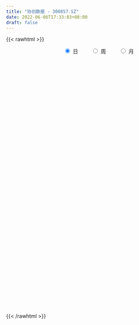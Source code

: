 ```yaml
---
title: "协创数据 - 300857.SZ"
date: 2022-06-06T17:33:03+08:00
draft: false
---
```

{{< rawhtml >}}
    <div style="text-align: center">
        <label style="padding: 1rem;"><input style="margin-right: .5rem" type="radio" name="period" value="D" checked onclick="period_change(this)">日</label>
        <label style="padding: 1rem;"><input style="margin-right: .5rem" type="radio" name="period" value="W" onclick="period_change(this)">周</label>
        <label style="padding: 1rem;"><input style="margin-right: .5rem" type="radio" name="period" value="M" onclick="period_change(this)">月</label>
    </div>
    <div id="chart" style="height: 700px;"></div> 
    <script type="text/javascript">
        const D_v = [1098.0,158.78,210.65,322.0,750.29,364.0,1492.15,2984.62,482.0,2978.12,5659.34,3125.46,13720.59,9894.55,246160.11,205649.72,147059.84,105378.59,118980.71,183495.87,147272.24,285683.02,308411.8,264485.99,205867.79,173919.44,125981.19,134144.17,138087.03,67347.54,63076.64,61938.28,96354.69,107424.4,78111.89,69323.84,68627.77,95198.97,139436.76,95307.59,67204.98,55807.16,56744.28,61031.21,41041.4,27181.79,39807.22,28942.79,34714.25,76872.78,52671.2,123091.41,78025.35,51698.16,46690.63,193267.81,137542.42,91224.93,107062.44,83870.12,52759.41,57963.72,57022.46,49033.3,34475.87,72707.7,127136.52,140222.42,95939.68,112256.6,150621.5,105203.25,79135.13,47358.22,43201.99,58555.34,33333.1,31636.0,35468.98,33891.32,32374.78,39535.98,22760.03,25056.19,24045.16,32974.62,27555.89,24566.27,22500.16,20541.68,19105.92,42226.07,16022.04,28608.09,13802.27,12354.5,25775.93,31639.02,16994.2,17770.44,26672.06,20166.89,28566.49,18231.99,17623.81,20202.02,14773.33,22279.96,23638.18,20111.47,24531.63,33872.84,21515.59,24982.21,16876.54,27733.2,30090.09,36733.7,22918.39,24442.52,15019.45,16713.54,17923.96,21242.95,32361.77,49335.7,29039.25,25622.75,29319.75,28279.75,25004.5,20933.62,15477.49,13522.43,11050.21,10250.97,22821.59,20814.0,19637.5,10641.87,15083.0,22554.96,14030.0,13331.46,15702.68,14592.77,15918.21,23523.34,26425.75,15333.04,11534.84,19792.14,13186.11,10010.21,14105.77,43886.15,30139.22,18310.69,13958.68,15298.46,20861.86,13016.31,10281.49,8432.06,16622.7,13835.09,11854.34,11961.0,22860.09,19573.0,16173.0,10032.0,10112.0,12447.1,7151.1,6331.0,7940.1,31342.58,62527.34,45847.34,31698.58,28697.21,17487.93,22373.9,10274.59,8894.47,15607.51,5822.38,17993.21,8635.0,11573.24,11650.85,9323.1,8320.75,10049.0,13121.03,18279.12,11953.29,6411.66,6593.16,10276.22,10792.64,17459.3,17136.0,8530.32,17546.35,17464.06,18980.89,13669.0,37925.97,49923.34,54386.85,47705.39,38427.4,44839.72,75910.41,43600.44,31210.56,23078.31,28394.19,18293.62,23816.75,12401.0,14354.0,64669.05,32613.1,23862.32,15470.93,14697.24,14785.75,41477.33,26299.51,34552.09,38789.72,29239.95,55753.08,86839.37,59198.62,63303.41,37065.08,23880.84,30628.82,30087.96,52645.34,44476.0,32347.13,23319.19,31723.44,43471.58,28328.5,32811.66,45925.15,26817.26,19814.56,22436.8,22379.47,31695.24,30958.02,17243.81,17542.93,11113.0,13209.7,17648.36,16708.0,13649.0,11164.35,13876.04,12532.0,14907.7,24447.76,14190.0,9320.65,7865.0,8561.75,8324.0,27286.89,25600.14,12921.0,14840.0,8567.0,13839.56,8975.0,6131.34,4974.14,8095.75,5679.0,7332.85,3505.14,5117.89,4747.05,10906.0,7713.75,5876.0,6018.0,6200.0,13549.0,6021.89,7828.0,9848.0,11166.75,5871.0,4183.0,4573.0,4677.75,4099.09,7449.7,7465.66,9272.0,8853.89,8749.0,18988.91,12487.25,13418.0,17553.0,32458.75,28691.61,20912.77,19685.0,15595.06,18792.0,16207.0,13549.0,16675.75,35468.0,23945.33,18193.43,20085.23,14020.99,14333.83,74193.67,270554.28,322315.77,292102.85,233911.91,213249.97,206260.75,171945.34,174448.49,133951.44,116448.28,119147.55,68718.26,49283.42,80206.26,72451.29,75235.0,58794.4,37373.0,49040.38,39795.33,35866.0,49576.8,47315.34,28058.51,44362.6,29038.51,40762.0,46818.08,28392.0,51736.0,81861.06,45357.91,117501.63,72653.47,65905.1,53377.16,81976.49,91954.13,78075.39,94405.78,96541.62,55968.48,85627.34,66288.44,54827.3,33835.75,61920.05,34097.0,31564.0,41398.0,53480.39,52260.67,27658.0,42758.66,20069.98,16986.66,22635.0,20390.73,40857.0,21474.0,20894.17,32676.25,24832.0,20153.0,17552.14,17740.0,20111.0,20969.02,21896.0,12502.0,14510.0,13591.0,10798.86,11203.74,9898.0,10748.94,11540.94,10836.0,7690.0,12550.0,13116.0,16200.5,13842.82,13022.0,9234.74,12425.0,16081.0,11932.0,10745.59,10285.5,10754.75,11615.07,10004.0,18005.88,11935.34,16560.0,15005.0,13764.09,13076.0,17664.1,13414.0,10209.75,15606.0,10035.43,8664.0,9021.0,9997.0,21836.44,13094.93,13606.5,14169.0,15943.0,7996.0,9239.56,7585.0,7161.0,14003.0,19561.0,19634.0,22965.0]
const D_histogram = [0.0,0.0855156695,0.2282494201,0.4084164392,0.6118812156,0.8293751935,1.0551342283,1.2852358241,1.518383874,1.7543512649,1.9942245647,2.2392096924,2.49178886,2.7544586288,2.4405336444,1.8999105035,1.3643755193,0.8557172807,0.3324596742,0.1604901339,-0.0972707967,0.1760979363,0.2073175608,0.0272178149,-0.215965123,-0.3348374172,-0.5679106752,-0.691848137,-1.0405269008,-1.2611685583,-1.3800982365,-1.401646091,-1.3865506446,-1.5343810942,-1.5873742561,-1.5279424125,-1.3932105427,-1.1647535795,-0.951966943,-0.7624543022,-0.6997489211,-0.6512075771,-0.5641029363,-0.5882105969,-0.6162400718,-0.6221557711,-0.5684486667,-0.5605775593,-0.4522970094,-0.2480747136,-0.1361716381,0.0386707315,0.0114122707,0.0324678929,0.0060468785,0.2792624712,0.3028526413,0.3059016883,0.1171676273,0.0648286913,0.0227179632,-0.0433731958,-0.2019797933,-0.3581061949,-0.3785948363,-0.2323593349,-0.0972507119,0.1235783915,0.1584484849,0.2456053284,0.383380163,0.3941755016,0.2205336216,0.0566763445,-0.0434480397,-0.2188935532,-0.3131519904,-0.3374673118,-0.3535522593,-0.3749549073,-0.3358108929,-0.3933829338,-0.4081045481,-0.4300043528,-0.3968393198,-0.2814933776,-0.1883279784,-0.1632973383,-0.1717013788,-0.139602953,-0.1587876783,-0.2802238684,-0.3387675153,-0.42807875,-0.4384813796,-0.430427922,-0.4925724761,-0.4801017731,-0.4784972325,-0.4616370836,-0.446533867,-0.4214568532,-0.4594055266,-0.3959749155,-0.3537491499,-0.2777200246,-0.1864089071,-0.0471233144,0.086319624,0.1508343865,0.1186427735,-0.009121464,-0.0905148132,-0.1811285474,-0.189395527,-0.2389960825,-0.1754272351,-0.0253514259,0.0760475111,0.1759094386,0.2493886621,0.279575226,0.2721108552,0.3033600176,0.3871769995,0.5369567912,0.5224468523,0.5379120833,0.5465159112,0.4393561155,0.2719121551,0.1080263795,-0.0433697155,-0.1355062276,-0.151537825,-0.1486768501,-0.0227427542,0.1367671064,0.2033489704,0.2338968036,0.2607845676,0.3146450445,0.3193295899,0.341357827,0.3199934895,0.3005400996,0.204761692,0.2220516873,0.2322170997,0.1621881375,0.0790196309,0.0766727343,0.0942990539,0.0658693736,0.099895792,0.2304075067,0.267246924,0.2453867737,0.2256121289,0.1553365582,0.0146182455,-0.0748404686,-0.1349686289,-0.1579370886,-0.2058283304,-0.1706345311,-0.1767180801,-0.1332851187,-0.0327094396,0.0416866752,0.1058897929,0.1218065613,0.0782666044,0.0167951442,-0.0157170339,-0.0621612925,-0.0369039963,0.0767268924,0.1547395488,0.2123669187,0.2205270515,0.1897317421,0.109536578,-0.02064151,-0.0942282967,-0.1710302804,-0.2684059469,-0.32062997,-0.2606751112,-0.2357039428,-0.1351524844,-0.0917473537,-0.1002665781,-0.097898028,-0.1192387442,-0.0857645841,-0.022045524,-0.0217934619,-0.0191651683,-0.0068453006,0.000069829,0.0249327176,0.0686192063,0.045714428,0.0396039449,0.0646715093,0.0886740882,0.0920416712,0.0661349068,0.1602948663,0.2574004102,0.2881337781,0.3394543833,0.3166135342,0.3173267048,0.3422532673,0.3068792454,0.2259304374,0.1692843665,0.1004601258,0.0446125249,-0.0500534048,-0.0995174442,-0.1420807197,-0.0456610979,-0.0062026009,-0.0651273566,-0.093772905,-0.0889611256,-0.1015190206,-0.0302622373,0.0049840452,0.0553675669,0.1175768488,0.1032589368,0.1384933318,0.3302587811,0.3936257706,0.2255155111,0.0444246865,-0.0664872006,-0.1146830343,-0.2196991486,-0.1826537413,-0.1933860483,-0.2190212439,-0.2266271827,-0.1964904221,-0.0793734055,-0.0132529648,0.0691601814,0.1515638267,0.1303789581,0.0929434495,0.0802581342,-0.0019478485,-0.0142860203,-0.1136174414,-0.1337349671,-0.2177151496,-0.2423744691,-0.2426855807,-0.2877930494,-0.2469147254,-0.1843547915,-0.1531842159,-0.1755197659,-0.1928067623,-0.15899687,-0.2502855219,-0.2691232909,-0.2511601829,-0.2207110353,-0.166936437,-0.1284219648,-0.0080247476,-0.0123531289,-0.044824265,-0.0912158506,-0.0939149035,-0.14545398,-0.155010501,-0.1329316642,-0.1282548974,-0.1108257202,-0.0924464176,-0.1067713728,-0.0984807737,-0.117706814,-0.1037640113,-0.0203864247,0.0249678398,0.0389499574,0.0764810686,0.1247159441,0.1889722831,0.2154372475,0.2329295408,0.2280338299,0.1539594668,0.1357839562,0.1047866502,0.0952187632,0.0578854812,0.0107181167,0.0249291194,0.0614928715,0.0908647078,0.1280218573,0.1659045335,0.2210232525,0.2197343543,0.2483891954,0.2816185727,0.3440493247,0.374139157,0.3732319335,0.320184411,0.2786270913,0.189017343,0.1699206181,0.1452179342,0.1517888802,0.1823765271,0.1723914113,0.1441265383,0.1061956421,0.0620380987,0.0327438201,0.0857023562,0.3544461351,0.6312249882,0.893263116,0.8839534613,0.8236569769,0.6612107124,0.5891664168,0.3515799988,0.073580644,-0.0832407122,-0.3037564694,-0.4849339735,-0.5580999991,-0.5533536026,-0.5951254909,-0.6810150986,-0.7393625907,-0.7233729051,-0.6695522588,-0.6079932842,-0.5319381792,-0.4151101817,-0.3959673997,-0.3590189216,-0.3879718217,-0.3626546146,-0.3382841008,-0.2422613439,-0.2104708268,-0.1052548443,0.0521942784,0.1063740894,0.2663280986,0.3151086246,0.3266703048,0.3378040156,0.3881592171,0.4972257146,0.3369357477,0.4334587853,0.5604549572,0.5454539666,0.411638957,0.3262165424,0.1363758088,-0.0569408828,-0.3053519646,-0.4367309107,-0.5379280129,-0.5153975518,-0.4140470864,-0.4501815496,-0.4368278788,-0.4776760762,-0.4726857075,-0.4375106941,-0.4085139993,-0.358451658,-0.3869760505,-0.3749495932,-0.3940802305,-0.4314766595,-0.441640036,-0.4255367752,-0.3781663074,-0.3594063753,-0.3855466583,-0.3227086758,-0.2143175124,-0.1176677837,-0.0172212928,0.0695296121,0.1238449921,0.1349173678,0.1671375312,0.158850436,0.1118448375,0.0900054966,0.061905233,0.0235545924,0.0445535961,-0.0037496873,-0.042533663,-0.114064363,-0.1255291455,-0.1763162154,-0.2046513426,-0.215685858,-0.1739633408,-0.1188333494,-0.0942950411,-0.1129767874,-0.1141151902,-0.2092371419,-0.2716489715,-0.2407447791,-0.1951810896,-0.0836605272,0.034188987,0.1465586926,0.2237420522,0.2800588488,0.308857355,0.3418068517,0.3557064957,0.3535739851,0.3572913464,0.4006803296,0.4038438292,0.4107027992,0.412200619,0.3314626169,0.2817916471,0.2503635823,0.2205976959,0.191016691,0.1888321278,0.2264776144,0.2878745308,0.3462438453]
const D_fast = [0.0,0.1068945869,0.3066906924,0.5889618214,0.9453969016,1.3702346779,1.8597772698,2.4111878216,3.0239318401,3.6984870472,4.4369164882,5.2417040389,6.1172304215,7.0685148475,7.3647232742,7.2990777592,7.1046366548,6.8099077365,6.3697650485,6.2379180416,5.9558394119,6.2732326289,6.3562816436,6.1829863515,5.8858121329,5.6832304843,5.3081795575,5.0112800615,4.4024695725,3.8665357754,3.4025815381,3.0306221609,2.6990799461,2.1676542229,1.7178174971,1.3952637375,1.1816929717,1.11896154,1.0937564407,1.092655506,0.9804236568,0.8661631066,0.8122420132,0.6410817035,0.4589922106,0.2975375686,0.2091325063,0.0768592238,0.0720655213,0.2142691388,0.2921293048,0.4766393572,0.4522339641,0.4814065596,0.4564972648,0.7995284752,0.8988318057,0.9783562747,0.8189141206,0.7827823574,0.7463511201,0.6694166621,0.4603151163,0.2146621659,0.0995248155,0.1876704832,0.2984664282,0.5501901295,0.6246723441,0.7732305197,1.006850395,1.116189609,0.9976811345,0.8479929434,0.7370065494,0.5068376475,0.3342912128,0.2256090634,0.1211360511,0.0059946762,-0.0388140326,-0.194731807,-0.3114795583,-0.4408804511,-0.5069252481,-0.4619526502,-0.4158692457,-0.4316629402,-0.4829923254,-0.4857946378,-0.5446762827,-0.7361684399,-0.8794039656,-1.0757348878,-1.1957578622,-1.2953113851,-1.4805990582,-1.5881537986,-1.7061735662,-1.8047226881,-1.9012529382,-1.9815401377,-2.1343401927,-2.1699033106,-2.2161148324,-2.2095157132,-2.1648068226,-2.0373020584,-1.882279214,-1.7800558549,-1.7825867746,-1.912631378,-2.0166534306,-2.1525493016,-2.2081651629,-2.317514739,-2.2978027005,-2.1540647478,-2.033653933,-1.8898146458,-1.7539882568,-1.6539078864,-1.5933445433,-1.4862553766,-1.3056441449,-1.0216251554,-0.9055233812,-0.7555801293,-0.6103473236,-0.6076680904,-0.7071340121,-0.8440131927,-1.0062517167,-1.1322647857,-1.1861808394,-1.220489077,-1.1002406697,-0.9065390324,-0.7891199259,-0.7000978917,-0.6080139858,-0.4754922477,-0.3909753048,-0.2836076111,-0.2249735762,-0.1692919412,-0.2138799258,-0.1410770087,-0.0728573213,-0.1023392492,-0.165752848,-0.148931561,-0.107730478,-0.1196928148,-0.0606924484,0.1274211429,0.2310722912,0.2705588343,0.3071872218,0.2757457906,0.1386820393,0.030513208,-0.0633571095,-0.1258098413,-0.2251581658,-0.2326229993,-0.2828860683,-0.2727743865,-0.1803760674,-0.0955582838,-0.0048827179,0.0414856909,0.0175123851,-0.0397602891,-0.0762017257,-0.1381863073,-0.1221550103,0.0106576015,0.1273551452,0.2380742447,0.3013661404,0.3180037665,0.2651927469,0.1298542814,0.0327104206,-0.0868491332,-0.2513262864,-0.3837078021,-0.3889217211,-0.4228765384,-0.356113201,-0.3356449088,-0.3692307777,-0.3913367346,-0.4424871368,-0.4304541228,-0.3722464437,-0.3774427471,-0.3796057455,-0.368997203,-0.3620646161,-0.3309685481,-0.2701272578,-0.2816034292,-0.277812926,-0.2365774843,-0.1904063833,-0.1640283825,-0.1734014202,-0.0391677442,0.1222879023,0.2250547147,0.3612389157,0.4175514502,0.4975962969,0.6080861763,0.6494319658,0.6249657671,0.6106407879,0.5669315786,0.522237109,0.4150578281,0.3407144276,0.2626309722,0.3476353195,0.3855431662,0.3103365714,0.2582477968,0.2408192948,0.2028816446,0.2665728685,0.3030651623,0.3672905758,0.4588940699,0.4703908921,0.5402486201,0.8145787646,0.9763521967,0.8646208151,0.6946361621,0.5671024748,0.4902358825,0.3302949811,0.3216769531,0.262598134,0.1822076274,0.117944893,0.0989590481,0.1962327132,0.2590399128,0.3587431044,0.4790377063,0.4904475772,0.476247931,0.4836271492,0.4009342045,0.3850245275,0.2572887461,0.2037374786,0.0653285087,-0.019924428,-0.0809069348,-0.1979626659,-0.2188130232,-0.2023417872,-0.2094672656,-0.2756827571,-0.3411714441,-0.3471107693,-0.5009708016,-0.5870893934,-0.6319163311,-0.6566449424,-0.6446044533,-0.6381954723,-0.519804442,-0.5272211055,-0.5708983078,-0.6400938561,-0.6662716348,-0.7541742064,-0.8024833527,-0.8136374319,-0.8410243894,-0.8513016422,-0.8560339441,-0.8970517425,-0.9133813368,-0.9620340806,-0.9740322807,-0.8957513003,-0.8441550758,-0.8204354689,-0.7637840906,-0.6843702291,-0.5728708193,-0.492546543,-0.4168218645,-0.364709118,-0.4002936143,-0.3845231358,-0.3893237793,-0.3750869755,-0.3979488873,-0.4424367226,-0.42199344,-0.37005647,-0.3179684568,-0.248805843,-0.1694470334,-0.0590725013,-0.0054278108,0.0853243291,0.1889583495,0.3374014327,0.4610260542,0.5534268141,0.5804253944,0.6085248475,0.5661694349,0.5895528646,0.6011546643,0.6456728303,0.721854609,0.754967346,0.7627341076,0.7513521218,0.7227041031,0.7015957796,0.7759799047,1.1333352174,1.5679203176,2.0532742243,2.264952935,2.4105706948,2.4134271084,2.488674417,2.3389829987,2.079378805,1.9017472707,1.6052923961,1.3028813987,1.0901903733,0.9565983692,0.7660451081,0.5099017257,0.266713586,0.1018600453,-0.0117073731,-0.1021467195,-0.1590761593,-0.1460257072,-0.2258747751,-0.2786810275,-0.404626883,-0.4699733296,-0.5301738409,-0.49471642,-0.5155436096,-0.4366413382,-0.2661436458,-0.1853703126,0.0411657213,0.1687234035,0.2619526598,0.3575373745,0.5049323803,0.7383053065,0.6622492764,0.8671370105,1.1342469216,1.2556094227,1.2247041523,1.2208358733,1.065089092,0.8575371796,0.5327881067,0.2922264329,0.0565473274,-0.0497715994,-0.0519329056,-0.2006127562,-0.2964660551,-0.4567332716,-0.5699143298,-0.6441169899,-0.7172487949,-0.7567993681,-0.8820677732,-0.9637787142,-1.0814294091,-1.226695003,-1.3472683885,-1.4375493215,-1.4847204305,-1.5558120922,-1.6783390398,-1.6961782262,-1.6413664409,-1.5741336582,-1.4779924905,-1.3738591826,-1.2885825546,-1.2437808369,-1.1697762907,-1.1383507769,-1.157395166,-1.1567331328,-1.1693570882,-1.2018190807,-1.1696816779,-1.2189223831,-1.2683397745,-1.3683865653,-1.4112336342,-1.5060997579,-1.5855977208,-1.6505537006,-1.6523220187,-1.6269003646,-1.6259358166,-1.6728617597,-1.7025289601,-1.8499601972,-1.9802842697,-2.0095662721,-2.012797855,-1.9221924244,-1.7957956634,-1.6467862847,-1.5136674121,-1.3873359032,-1.2813230583,-1.1629218487,-1.0600955808,-0.973834595,-0.8807943971,-0.7372353316,-0.6331108747,-0.5235762048,-0.4190282304,-0.4169005782,-0.3961236362,-0.3649608054,-0.3395772678,-0.3214041,-0.2763806312,-0.1821157411,-0.0487501919,0.0961800838]
const D_slow = [0.0,0.0213789174,0.0784412724,0.1805453822,0.3335156861,0.5408594844,0.8046430415,1.1259519975,1.505547966,1.9441357823,2.4426919235,3.0024943465,3.6254415615,4.3140562187,4.9241896298,5.3991672557,5.7402611355,5.9541904557,6.0373053743,6.0774279077,6.0531102086,6.0971346926,6.1489640828,6.1557685366,6.1017772558,6.0180679015,5.8760902327,5.7031281985,5.4429964733,5.1277043337,4.7826797746,4.4322682519,4.0856305907,3.7020353172,3.3051917531,2.92320615,2.5749035143,2.2837151195,2.0457233837,1.8551098082,1.6801725779,1.5173706836,1.3763449496,1.2292923004,1.0752322824,0.9196933396,0.777581173,0.6374367831,0.5243625308,0.4623438524,0.4283009429,0.4379686257,0.4408216934,0.4489386666,0.4504503863,0.5202660041,0.5959791644,0.6724545864,0.7017464933,0.7179536661,0.7236331569,0.7127898579,0.6622949096,0.5727683609,0.4781196518,0.4200298181,0.3957171401,0.426611738,0.4662238592,0.5276251913,0.6234702321,0.7220141074,0.7771475129,0.791316599,0.7804545891,0.7257312007,0.6474432031,0.5630763752,0.4746883104,0.3809495836,0.2969968603,0.1986511269,0.0966249898,-0.0108760984,-0.1100859283,-0.1804592727,-0.2275412673,-0.2683656019,-0.3112909466,-0.3461916848,-0.3858886044,-0.4559445715,-0.5406364503,-0.6476561378,-0.7572764827,-0.8648834632,-0.9880265822,-1.1080520255,-1.2276763336,-1.3430856045,-1.4547190713,-1.5600832845,-1.6749346662,-1.7739283951,-1.8623656825,-1.9317956887,-1.9783979155,-1.9901787441,-1.968598838,-1.9308902414,-1.901229548,-1.903509914,-1.9261386174,-1.9714207542,-2.0187696359,-2.0785186566,-2.1223754653,-2.1287133218,-2.1097014441,-2.0657240844,-2.0033769189,-1.9334831124,-1.8654553986,-1.7896153942,-1.6928211443,-1.5585819465,-1.4279702335,-1.2934922126,-1.1568632348,-1.0470242059,-0.9790461672,-0.9520395723,-0.9628820012,-0.9967585581,-1.0346430143,-1.0718122269,-1.0774979154,-1.0433061388,-0.9924688962,-0.9339946953,-0.8687985534,-0.7901372923,-0.7103048948,-0.624965438,-0.5449670657,-0.4698320408,-0.4186416178,-0.363128696,-0.305074421,-0.2645273867,-0.2447724789,-0.2256042954,-0.2020295319,-0.1855621885,-0.1605882405,-0.1029863638,-0.0361746328,0.0251720606,0.0815750929,0.1204092324,0.1240637938,0.1053536766,0.0716115194,0.0321272473,-0.0193298354,-0.0619884681,-0.1061679882,-0.1394892678,-0.1476666277,-0.1372449589,-0.1107725107,-0.0803208704,-0.0607542193,-0.0565554333,-0.0604846917,-0.0760250149,-0.0852510139,-0.0660692909,-0.0273844036,0.025707326,0.0808390889,0.1282720244,0.1556561689,0.1504957914,0.1269387172,0.0841811472,0.0170796604,-0.0630778321,-0.1282466099,-0.1871725956,-0.2209607167,-0.2438975551,-0.2689641996,-0.2934387066,-0.3232483927,-0.3446895387,-0.3502009197,-0.3556492852,-0.3604405772,-0.3621519024,-0.3621344451,-0.3559012657,-0.3387464641,-0.3273178571,-0.3174168709,-0.3012489936,-0.2790804715,-0.2560700537,-0.239536327,-0.1994626105,-0.1351125079,-0.0630790634,0.0217845324,0.100937916,0.1802695922,0.265832909,0.3425527204,0.3990353297,0.4413564213,0.4664714528,0.477624584,0.4651112328,0.4402318718,0.4047116919,0.3932964174,0.3917457672,0.375463928,0.3520207018,0.3297804204,0.3044006652,0.2968351059,0.2980811172,0.3119230089,0.3413172211,0.3671319553,0.4017552882,0.4843199835,0.5827264261,0.6391053039,0.6502114756,0.6335896754,0.6049189168,0.5499941297,0.5043306944,0.4559841823,0.4012288713,0.3445720756,0.2954494701,0.2756061187,0.2722928776,0.2895829229,0.3274738796,0.3600686191,0.3833044815,0.403369015,0.4028820529,0.3993105478,0.3709061875,0.3374724457,0.2830436583,0.222450041,0.1617786459,0.0898303835,0.0281017022,-0.0179869957,-0.0562830497,-0.1001629912,-0.1483646818,-0.1881138993,-0.2506852797,-0.3179661025,-0.3807561482,-0.435933907,-0.4776680163,-0.5097735075,-0.5117796944,-0.5148679766,-0.5260740428,-0.5488780055,-0.5723567314,-0.6087202264,-0.6474728516,-0.6807057677,-0.712769492,-0.7404759221,-0.7635875265,-0.7902803697,-0.8149005631,-0.8443272666,-0.8702682694,-0.8753648756,-0.8691229157,-0.8593854263,-0.8402651592,-0.8090861731,-0.7618431024,-0.7079837905,-0.6497514053,-0.5927429478,-0.5542530811,-0.5203070921,-0.4941104295,-0.4703057387,-0.4558343684,-0.4531548393,-0.4469225594,-0.4315493415,-0.4088331646,-0.3768277003,-0.3353515669,-0.2800957538,-0.2251621652,-0.1630648663,-0.0926602232,-0.006647892,0.0868868973,0.1801948806,0.2602409834,0.3298977562,0.3771520919,0.4196322465,0.45593673,0.4938839501,0.5394780819,0.5825759347,0.6186075693,0.6451564798,0.6606660044,0.6688519595,0.6902775485,0.7788890823,0.9366953294,1.1600111083,1.3809994737,1.5869137179,1.752216396,1.8995080002,1.9874029999,2.0057981609,1.9849879829,1.9090488655,1.7878153722,1.6482903724,1.5099519717,1.361170599,1.1909168244,1.0060761767,0.8252329504,0.6578448857,0.5058465647,0.3728620199,0.2690844744,0.1700926245,0.0803378941,-0.0166550613,-0.107318715,-0.1918897402,-0.2524550761,-0.3050727828,-0.3313864939,-0.3183379243,-0.2917444019,-0.2251623773,-0.1463852211,-0.064717645,0.0197333589,0.1167731632,0.2410795919,0.3253135288,0.4336782251,0.5737919644,0.7101554561,0.8130651953,0.8946193309,0.9287132831,0.9144780624,0.8381400713,0.7289573436,0.5944753404,0.4656259524,0.3621141808,0.2495687934,0.1403618237,0.0209428047,-0.0972286222,-0.2066062958,-0.3087347956,-0.3983477101,-0.4950917227,-0.588829121,-0.6873491786,-0.7952183435,-0.9056283525,-1.0120125463,-1.1065541231,-1.196405717,-1.2927923815,-1.3734695505,-1.4270489286,-1.4564658745,-1.4607711977,-1.4433887947,-1.4124275467,-1.3786982047,-1.3369138219,-1.2972012129,-1.2692400035,-1.2467386294,-1.2312623211,-1.2253736731,-1.214235274,-1.2151726958,-1.2258061116,-1.2543222023,-1.2857044887,-1.3297835425,-1.3809463782,-1.4348678427,-1.4783586779,-1.5080670152,-1.5316407755,-1.5598849723,-1.5884137699,-1.6407230554,-1.7086352982,-1.768821493,-1.8176167654,-1.8385318972,-1.8299846504,-1.7933449773,-1.7374094643,-1.667394752,-1.5901804133,-1.5047287004,-1.4158020765,-1.3274085802,-1.2380857436,-1.1379156612,-1.0369547039,-0.9342790041,-0.8312288493,-0.7483631951,-0.6779152833,-0.6153243877,-0.5601749638,-0.512420791,-0.4652127591,-0.4085933555,-0.3366247227,-0.2500637614]
const D_data = [['2020-07-27', 12.28, 13.39, 12.28, 13.39],['2020-07-28', 14.73, 14.73, 14.73, 14.73],['2020-07-29', 16.2, 16.2, 16.2, 16.2],['2020-07-30', 17.82, 17.82, 17.82, 17.82],['2020-07-31', 19.6, 19.6, 19.6, 19.6],['2020-08-03', 21.56, 21.56, 21.56, 21.56],['2020-08-04', 23.72, 23.72, 23.72, 23.72],['2020-08-05', 26.09, 26.09, 26.09, 26.09],['2020-08-06', 28.7, 28.7, 28.7, 28.7],['2020-08-07', 31.57, 31.57, 31.57, 31.57],['2020-08-10', 34.73, 34.73, 34.73, 34.73],['2020-08-11', 38.2, 38.2, 38.2, 38.2],['2020-08-12', 42.02, 42.02, 42.02, 42.02],['2020-08-13', 46.22, 46.22, 46.22, 46.22],['2020-08-14', 43.99, 41.6, 41.6, 43.99],['2020-08-17', 38.21, 38.92, 37.5, 39.67],['2020-08-18', 38.51, 38.17, 37.82, 39.95],['2020-08-19', 37.68, 37.4, 37.2, 38.69],['2020-08-20', 36.68, 35.75, 34.91, 36.95],['2020-08-21', 36.1, 39.33, 36.08, 39.33],['2020-08-24', 37.0, 37.98, 36.05, 39.15],['2020-08-25', 37.24, 45.58, 37.24, 45.58],['2020-08-26', 47.0, 44.4, 44.03, 50.5],['2020-08-27', 45.01, 42.32, 41.6, 47.95],['2020-08-28', 42.03, 41.18, 38.33, 43.52],['2020-08-31', 40.32, 42.4, 39.52, 42.59],['2020-09-01', 41.28, 40.5, 39.8, 41.87],['2020-09-02', 40.32, 41.22, 39.33, 41.98],['2020-09-03', 40.71, 37.22, 37.2, 40.71],['2020-09-04', 35.6, 37.11, 35.36, 37.89],['2020-09-07', 37.2, 37.11, 36.56, 38.12],['2020-09-08', 37.18, 37.49, 36.02, 37.85],['2020-09-09', 36.85, 37.42, 36.44, 39.59],['2020-09-10', 37.8, 34.4, 33.32, 39.49],['2020-09-11', 32.5, 34.29, 32.01, 34.86],['2020-09-14', 34.21, 34.91, 34.13, 35.6],['2020-09-15', 34.6, 35.6, 34.3, 36.66],['2020-09-16', 35.03, 37.08, 34.44, 37.45],['2020-09-17', 36.66, 37.54, 36.28, 40.49],['2020-09-18', 36.53, 37.93, 36.53, 39.5],['2020-09-21', 37.62, 36.69, 36.61, 38.32],['2020-09-22', 36.6, 36.5, 36.2, 37.88],['2020-09-23', 36.16, 37.07, 36.16, 37.7],['2020-09-24', 36.6, 35.57, 35.22, 37.15],['2020-09-25', 35.95, 35.06, 34.88, 36.27],['2020-09-28', 35.01, 34.89, 34.76, 35.6],['2020-09-29', 35.0, 35.41, 33.9, 35.49],['2020-09-30', 35.29, 34.65, 34.52, 35.6],['2020-10-09', 35.6, 35.9, 35.33, 36.29],['2020-10-12', 36.63, 37.74, 36.36, 37.89],['2020-10-13', 37.6, 37.35, 36.71, 37.6],['2020-10-14', 37.5, 38.94, 37.01, 40.79],['2020-10-15', 38.44, 36.89, 36.86, 38.94],['2020-10-16', 36.7, 37.56, 36.64, 37.87],['2020-10-19', 37.57, 37.03, 36.82, 38.51],['2020-10-20', 37.86, 41.64, 37.86, 44.07],['2020-10-21', 40.09, 39.63, 38.75, 41.14],['2020-10-22', 39.2, 39.78, 38.55, 40.29],['2020-10-23', 39.65, 37.14, 36.89, 40.35],['2020-10-26', 36.5, 38.37, 35.0, 38.5],['2020-10-27', 38.0, 38.38, 37.42, 38.85],['2020-10-28', 37.41, 37.88, 36.67, 38.36],['2020-10-29', 36.96, 36.11, 36.03, 37.65],['2020-10-30', 36.22, 35.15, 35.15, 37.37],['2020-11-02', 35.04, 36.15, 35.0, 36.35],['2020-11-03', 36.01, 38.4, 36.0, 38.77],['2020-11-04', 40.21, 38.95, 37.8, 42.2],['2020-11-05', 39.31, 41.06, 39.31, 41.88],['2020-11-06', 40.44, 39.6, 38.63, 40.74],['2020-11-09', 39.99, 40.82, 39.37, 41.73],['2020-11-10', 40.0, 42.4, 39.0, 43.52],['2020-11-11', 41.56, 41.62, 39.8, 42.02],['2020-11-12', 41.0, 39.22, 38.69, 41.6],['2020-11-13', 38.2, 38.65, 38.01, 39.69],['2020-11-16', 39.0, 38.85, 38.17, 39.7],['2020-11-17', 38.6, 37.16, 36.36, 38.94],['2020-11-18', 36.7, 37.33, 36.63, 37.81],['2020-11-19', 37.15, 37.71, 36.81, 37.82],['2020-11-20', 37.65, 37.5, 37.2, 38.27],['2020-11-23', 37.61, 37.1, 36.91, 37.87],['2020-11-24', 37.37, 37.67, 37.03, 38.06],['2020-11-25', 37.78, 36.15, 36.0, 37.96],['2020-11-26', 35.9, 36.19, 35.63, 36.58],['2020-11-27', 36.61, 35.67, 35.31, 36.62],['2020-11-30', 35.9, 36.05, 35.4, 36.42],['2020-12-01', 36.39, 37.19, 36.39, 37.57],['2020-12-02', 37.2, 37.26, 36.9, 37.48],['2020-12-03', 37.06, 36.55, 36.45, 37.17],['2020-12-04', 36.55, 36.0, 35.9, 36.95],['2020-12-07', 36.15, 36.4, 35.88, 36.83],['2020-12-08', 36.26, 35.62, 35.6, 36.5],['2020-12-09', 35.64, 33.72, 33.66, 35.84],['2020-12-10', 33.34, 33.7, 33.3, 34.21],['2020-12-11', 33.98, 32.52, 32.03, 33.98],['2020-12-14', 32.61, 32.79, 32.4, 33.17],['2020-12-15', 32.8, 32.55, 32.5, 33.03],['2020-12-16', 32.72, 31.02, 30.81, 32.82],['2020-12-17', 31.07, 31.28, 29.58, 31.45],['2020-12-18', 31.21, 30.63, 30.58, 31.43],['2020-12-21', 30.63, 30.31, 30.19, 31.07],['2020-12-22', 30.19, 29.81, 29.6, 31.15],['2020-12-23', 29.89, 29.48, 29.3, 30.24],['2020-12-24', 29.39, 28.07, 27.86, 29.46],['2020-12-25', 27.95, 28.82, 27.95, 28.93],['2020-12-28', 28.79, 28.28, 28.02, 28.85],['2020-12-29', 28.29, 28.5, 28.16, 29.5],['2020-12-30', 28.53, 28.68, 28.18, 28.92],['2020-12-31', 28.67, 29.53, 28.51, 29.85],['2021-01-04', 29.4, 29.93, 29.3, 30.3],['2021-01-05', 29.81, 29.42, 28.92, 29.84],['2021-01-06', 29.22, 28.13, 28.1, 29.52],['2021-01-07', 28.15, 26.27, 26.1, 28.23],['2021-01-08', 26.27, 25.97, 25.68, 27.06],['2021-01-11', 26.16, 25.0, 25.0, 26.47],['2021-01-12', 25.09, 25.33, 24.9, 26.0],['2021-01-13', 25.25, 24.19, 24.0, 25.72],['2021-01-14', 24.28, 25.18, 23.7, 25.48],['2021-01-15', 24.93, 26.46, 24.8, 26.68],['2021-01-18', 26.22, 26.25, 26.04, 26.88],['2021-01-19', 25.98, 26.58, 25.93, 27.15],['2021-01-20', 26.55, 26.6, 26.25, 26.87],['2021-01-21', 26.51, 26.27, 25.94, 26.69],['2021-01-22', 26.37, 25.81, 25.5, 26.37],['2021-01-25', 25.79, 26.33, 25.13, 26.35],['2021-01-26', 26.29, 27.33, 25.9, 28.34],['2021-01-27', 27.19, 28.93, 26.38, 29.47],['2021-01-28', 28.5, 27.45, 27.41, 29.29],['2021-01-29', 27.66, 28.06, 27.24, 28.56],['2021-02-01', 27.51, 28.3, 27.51, 28.96],['2021-02-02', 28.0, 26.82, 26.75, 28.69],['2021-02-03', 26.65, 25.46, 25.33, 26.77],['2021-02-04', 25.46, 24.62, 24.35, 26.09],['2021-02-05', 24.62, 23.81, 23.75, 25.25],['2021-02-08', 24.0, 23.68, 23.1, 24.19],['2021-02-09', 23.71, 24.08, 23.3, 24.2],['2021-02-10', 23.83, 24.01, 23.83, 24.35],['2021-02-18', 24.44, 25.68, 24.28, 25.79],['2021-02-19', 25.55, 26.77, 25.17, 26.98],['2021-02-22', 26.8, 26.21, 26.17, 27.35],['2021-02-23', 26.02, 26.06, 25.84, 26.36],['2021-02-24', 26.11, 26.24, 25.74, 26.81],['2021-02-25', 26.85, 26.91, 26.51, 27.5],['2021-02-26', 26.46, 26.6, 26.43, 27.26],['2021-03-01', 26.47, 27.06, 26.47, 27.12],['2021-03-02', 27.4, 26.7, 26.28, 27.48],['2021-03-03', 26.52, 26.79, 26.27, 27.12],['2021-03-04', 26.7, 25.66, 25.6, 26.94],['2021-03-05', 25.74, 26.98, 25.55, 27.38],['2021-03-08', 27.03, 27.1, 27.0, 28.09],['2021-03-09', 27.07, 26.05, 25.81, 27.37],['2021-03-10', 26.31, 25.53, 25.28, 26.45],['2021-03-11', 28.0, 26.34, 26.22, 28.36],['2021-03-12', 26.39, 26.67, 25.88, 26.85],['2021-03-15', 26.36, 26.1, 25.95, 26.59],['2021-03-16', 26.2, 26.94, 26.2, 27.16],['2021-03-17', 27.55, 28.71, 27.16, 29.41],['2021-03-18', 28.42, 28.18, 27.89, 29.38],['2021-03-19', 27.79, 27.69, 27.42, 28.4],['2021-03-22', 27.65, 27.8, 27.55, 28.09],['2021-03-23', 27.7, 27.09, 27.02, 27.93],['2021-03-24', 26.95, 25.72, 25.69, 27.07],['2021-03-25', 25.45, 25.73, 25.08, 26.35],['2021-03-26', 25.75, 25.62, 25.35, 25.85],['2021-03-29', 25.78, 25.75, 25.5, 26.08],['2021-03-30', 25.75, 25.1, 24.78, 25.75],['2021-03-31', 25.5, 25.95, 25.2, 26.11],['2021-04-01', 25.75, 25.36, 25.3, 26.23],['2021-04-02', 25.48, 25.94, 25.32, 26.2],['2021-04-06', 26.11, 26.96, 25.94, 27.16],['2021-04-07', 26.79, 27.09, 26.79, 27.76],['2021-04-08', 27.24, 27.38, 26.9, 27.48],['2021-04-09', 27.38, 27.07, 26.6, 27.47],['2021-04-12', 27.26, 26.32, 26.15, 27.26],['2021-04-13', 26.4, 25.84, 25.7, 26.56],['2021-04-14', 25.84, 25.94, 25.55, 26.1],['2021-04-15', 25.76, 25.51, 25.46, 25.8],['2021-04-16', 25.71, 26.3, 25.38, 26.33],['2021-04-19', 27.33, 27.79, 27.05, 28.8],['2021-04-20', 27.28, 27.95, 27.07, 29.89],['2021-04-21', 27.85, 28.21, 27.85, 29.39],['2021-04-22', 28.5, 27.95, 27.77, 28.73],['2021-04-23', 27.58, 27.58, 27.02, 27.86],['2021-04-26', 27.48, 26.8, 26.71, 27.5],['2021-04-27', 27.0, 25.66, 25.45, 27.03],['2021-04-28', 25.52, 25.79, 25.4, 25.89],['2021-04-29', 25.79, 25.25, 25.21, 25.99],['2021-04-30', 25.2, 24.35, 24.1, 25.41],['2021-05-06', 24.35, 24.27, 24.1, 24.64],['2021-05-07', 24.36, 25.45, 24.2, 25.67],['2021-05-10', 25.5, 25.02, 24.8, 25.9],['2021-05-11', 24.8, 26.13, 24.8, 26.15],['2021-05-12', 25.8, 25.68, 25.51, 26.13],['2021-05-13', 25.55, 25.01, 24.94, 25.6],['2021-05-14', 24.79, 25.01, 24.79, 25.44],['2021-05-17', 25.01, 24.53, 24.51, 25.2],['2021-05-18', 24.54, 25.12, 24.5, 25.79],['2021-05-19', 25.0, 25.67, 24.78, 26.9],['2021-05-20', 25.0, 24.98, 24.8, 25.36],['2021-05-21', 24.9, 24.95, 24.86, 25.23],['2021-05-24', 24.83, 25.05, 24.5, 25.08],['2021-05-25', 24.94, 24.98, 24.85, 25.18],['2021-05-26', 24.97, 25.25, 24.86, 25.55],['2021-05-27', 25.3, 25.66, 25.25, 25.85],['2021-05-28', 25.31, 24.88, 24.81, 25.66],['2021-05-31', 24.85, 25.0, 24.74, 25.14],['2021-06-01', 24.81, 25.44, 24.81, 25.58],['2021-06-02', 25.4, 25.58, 25.16, 25.98],['2021-06-03', 25.74, 25.43, 25.22, 26.08],['2021-06-04', 25.24, 25.03, 24.91, 25.65],['2021-06-07', 25.1, 26.78, 25.1, 26.8],['2021-06-08', 26.8, 27.48, 26.2, 27.57],['2021-06-09', 27.88, 27.2, 26.76, 28.43],['2021-06-10', 27.17, 27.93, 26.76, 28.52],['2021-06-11', 27.8, 27.35, 27.35, 28.48],['2021-06-15', 27.1, 27.86, 26.5, 27.86],['2021-06-16', 27.87, 28.53, 27.16, 29.7],['2021-06-17', 28.4, 28.05, 27.38, 28.65],['2021-06-18', 27.88, 27.43, 27.01, 27.88],['2021-06-21', 27.39, 27.58, 27.1, 27.8],['2021-06-22', 27.5, 27.26, 26.6, 27.58],['2021-06-23', 27.1, 27.21, 26.89, 27.45],['2021-06-24', 26.93, 26.38, 26.33, 27.28],['2021-06-25', 26.3, 26.56, 26.2, 26.71],['2021-06-28', 26.6, 26.36, 26.29, 26.8],['2021-06-29', 26.36, 28.23, 26.35, 29.1],['2021-06-30', 28.2, 27.92, 27.76, 28.55],['2021-07-01', 27.96, 26.66, 26.66, 28.08],['2021-07-02', 26.65, 26.79, 26.4, 27.28],['2021-07-05', 27.0, 27.12, 26.33, 27.38],['2021-07-06', 26.92, 26.85, 26.59, 27.5],['2021-07-07', 26.61, 28.05, 26.46, 28.25],['2021-07-08', 28.5, 27.92, 27.6, 28.5],['2021-07-09', 28.47, 28.41, 27.85, 28.89],['2021-07-12', 28.34, 28.98, 28.1, 29.4],['2021-07-13', 29.0, 28.29, 27.9, 29.06],['2021-07-14', 28.66, 29.12, 28.32, 29.66],['2021-07-15', 29.26, 31.95, 28.16, 33.99],['2021-07-16', 31.29, 31.4, 30.66, 32.96],['2021-07-19', 31.3, 28.55, 28.41, 31.3],['2021-07-20', 28.14, 27.64, 26.95, 28.48],['2021-07-21', 27.3, 27.81, 27.25, 27.99],['2021-07-22', 27.83, 28.18, 27.12, 28.47],['2021-07-23', 27.98, 27.0, 27.0, 28.1],['2021-07-26', 27.0, 28.51, 26.6, 28.65],['2021-07-27', 28.36, 27.9, 27.53, 29.49],['2021-07-28', 27.5, 27.51, 25.8, 27.66],['2021-07-29', 27.04, 27.52, 27.04, 28.15],['2021-07-30', 27.08, 27.93, 26.71, 28.29],['2021-08-02', 27.79, 29.35, 27.55, 29.92],['2021-08-03', 29.25, 29.21, 28.94, 29.88],['2021-08-04', 29.2, 29.88, 28.8, 29.88],['2021-08-05', 29.49, 30.46, 29.3, 30.85],['2021-08-06', 30.21, 29.49, 28.87, 30.44],['2021-08-09', 29.16, 29.27, 28.58, 29.8],['2021-08-10', 29.35, 29.57, 29.02, 29.98],['2021-08-11', 29.31, 28.53, 28.49, 29.58],['2021-08-12', 28.48, 29.2, 28.41, 29.5],['2021-08-13', 28.88, 27.81, 27.62, 29.18],['2021-08-16', 27.91, 28.43, 27.7, 28.44],['2021-08-17', 28.28, 27.25, 27.01, 28.42],['2021-08-18', 27.46, 27.55, 27.06, 27.9],['2021-08-19', 27.2, 27.62, 27.2, 27.95],['2021-08-20', 27.66, 26.74, 26.3, 27.72],['2021-08-23', 26.75, 27.6, 26.75, 27.69],['2021-08-24', 27.74, 27.98, 27.43, 28.18],['2021-08-25', 28.2, 27.7, 27.5, 28.21],['2021-08-26', 27.65, 26.91, 26.88, 27.78],['2021-08-27', 26.78, 26.7, 26.3, 27.18],['2021-08-30', 27.09, 27.22, 26.78, 27.95],['2021-08-31', 27.18, 25.3, 25.05, 27.18],['2021-09-01', 25.3, 25.66, 25.2, 26.08],['2021-09-02', 25.68, 25.86, 25.34, 26.2],['2021-09-03', 25.78, 25.9, 25.62, 26.0],['2021-09-06', 26.35, 26.2, 25.7, 26.35],['2021-09-07', 26.02, 26.07, 25.95, 26.28],['2021-09-08', 25.95, 27.4, 25.92, 28.2],['2021-09-09', 27.01, 26.07, 22.01, 27.01],['2021-09-10', 26.1, 25.52, 25.38, 26.1],['2021-09-13', 25.55, 25.0, 24.52, 25.73],['2021-09-14', 25.0, 25.26, 24.87, 25.29],['2021-09-15', 25.17, 24.32, 24.3, 25.17],['2021-09-16', 24.35, 24.47, 24.1, 24.75],['2021-09-17', 24.54, 24.69, 24.14, 24.7],['2021-09-22', 24.67, 24.34, 24.23, 24.67],['2021-09-23', 24.5, 24.36, 24.3, 24.94],['2021-09-24', 24.43, 24.28, 24.19, 24.5],['2021-09-27', 24.47, 23.69, 23.6, 24.47],['2021-09-28', 23.77, 23.76, 23.55, 23.96],['2021-09-29', 23.76, 23.18, 23.18, 23.92],['2021-09-30', 23.4, 23.37, 23.16, 23.65],['2021-10-08', 23.58, 24.33, 23.46, 25.0],['2021-10-11', 24.57, 24.08, 23.73, 24.61],['2021-10-12', 23.75, 23.75, 23.56, 24.3],['2021-10-13', 23.75, 24.11, 23.68, 24.37],['2021-10-14', 24.11, 24.44, 23.82, 24.71],['2021-10-15', 24.44, 24.96, 24.15, 25.4],['2021-10-18', 24.7, 24.79, 24.54, 24.95],['2021-10-19', 24.79, 24.88, 24.53, 24.97],['2021-10-20', 25.3, 24.73, 24.73, 25.88],['2021-10-21', 24.3, 23.72, 23.67, 24.3],['2021-10-22', 23.72, 24.21, 23.6, 24.35],['2021-10-25', 24.32, 23.94, 23.7, 24.32],['2021-10-26', 23.94, 24.11, 23.73, 24.31],['2021-10-27', 24.13, 23.63, 23.61, 24.13],['2021-10-28', 23.55, 23.24, 23.23, 23.77],['2021-10-29', 23.7, 23.87, 23.06, 23.98],['2021-11-01', 23.85, 24.26, 23.73, 24.48],['2021-11-02', 24.29, 24.35, 24.09, 24.85],['2021-11-03', 24.2, 24.66, 24.11, 24.88],['2021-11-04', 24.5, 24.94, 24.5, 24.98],['2021-11-05', 25.0, 25.52, 25.0, 25.66],['2021-11-08', 25.7, 25.1, 24.86, 25.7],['2021-11-09', 25.12, 25.71, 25.0, 25.73],['2021-11-10', 25.6, 26.13, 25.42, 26.21],['2021-11-11', 26.09, 27.0, 25.85, 27.3],['2021-11-12', 26.7, 27.14, 26.02, 27.27],['2021-11-15', 27.14, 27.15, 26.76, 27.53],['2021-11-16', 27.17, 26.66, 26.65, 27.41],['2021-11-17', 26.66, 26.83, 26.5, 26.9],['2021-11-18', 26.87, 26.11, 26.03, 27.33],['2021-11-19', 26.17, 26.9, 26.16, 27.08],['2021-11-22', 26.9, 26.9, 26.88, 27.27],['2021-11-23', 26.96, 27.43, 26.8, 27.66],['2021-11-24', 27.39, 28.04, 26.8, 28.66],['2021-11-25', 28.2, 27.81, 27.56, 28.93],['2021-11-26', 27.73, 27.69, 27.5, 28.24],['2021-11-29', 27.41, 27.58, 26.98, 27.76],['2021-11-30', 27.57, 27.44, 27.1, 27.93],['2021-12-01', 27.25, 27.56, 27.2, 27.87],['2021-12-02', 27.76, 28.8, 27.68, 29.79],['2021-12-03', 32.0, 32.66, 31.8, 34.56],['2021-12-06', 32.66, 34.76, 32.0, 38.88],['2021-12-07', 33.33, 36.8, 33.33, 38.5],['2021-12-08', 34.89, 34.98, 32.2, 35.94],['2021-12-09', 34.12, 35.05, 33.58, 37.08],['2021-12-10', 34.32, 34.0, 33.68, 36.8],['2021-12-13', 33.51, 35.26, 32.82, 35.26],['2021-12-14', 34.9, 33.0, 33.0, 34.94],['2021-12-15', 32.18, 31.55, 31.39, 32.88],['2021-12-16', 31.03, 32.17, 31.03, 32.43],['2021-12-17', 31.82, 30.47, 30.28, 32.04],['2021-12-20', 30.51, 29.82, 29.8, 30.81],['2021-12-21', 29.99, 30.31, 29.83, 30.53],['2021-12-22', 30.42, 30.88, 30.2, 31.18],['2021-12-23', 31.38, 29.94, 29.92, 31.38],['2021-12-24', 30.0, 28.71, 28.65, 30.35],['2021-12-27', 27.32, 28.25, 27.03, 28.48],['2021-12-28', 28.33, 28.61, 28.25, 28.84],['2021-12-29', 28.5, 28.82, 28.01, 29.07],['2021-12-30', 28.66, 28.8, 28.56, 29.03],['2021-12-31', 28.84, 28.96, 28.64, 29.09],['2022-01-04', 29.09, 29.66, 28.87, 29.73],['2022-01-05', 29.66, 28.51, 28.39, 29.66],['2022-01-06', 28.28, 28.6, 28.16, 28.85],['2022-01-07', 28.82, 27.5, 27.37, 28.83],['2022-01-10', 27.5, 27.86, 27.12, 28.1],['2022-01-11', 28.08, 27.68, 27.4, 28.6],['2022-01-12', 27.75, 28.64, 27.75, 28.81],['2022-01-13', 28.68, 27.96, 27.95, 28.92],['2022-01-14', 27.93, 29.08, 27.8, 29.12],['2022-01-17', 29.45, 30.38, 28.65, 31.0],['2022-01-18', 30.67, 29.68, 29.6, 30.89],['2022-01-19', 29.5, 31.7, 29.4, 31.98],['2022-01-20', 31.74, 31.08, 30.51, 31.74],['2022-01-21', 30.79, 31.02, 30.44, 31.98],['2022-01-24', 30.69, 31.34, 30.02, 31.76],['2022-01-25', 31.03, 32.3, 30.45, 33.65],['2022-01-26', 31.8, 33.85, 31.55, 34.17],['2022-01-27', 33.08, 30.71, 30.5, 33.58],['2022-01-28', 31.26, 34.12, 31.26, 35.6],['2022-02-07', 34.35, 35.58, 33.21, 36.27],['2022-02-08', 35.0, 34.64, 33.61, 35.0],['2022-02-09', 34.66, 33.24, 33.12, 36.66],['2022-02-10', 33.07, 33.67, 32.03, 33.7],['2022-02-11', 33.49, 31.93, 31.52, 33.49],['2022-02-14', 30.7, 31.01, 30.57, 31.97],['2022-02-15', 31.08, 29.1, 28.81, 31.37],['2022-02-16', 29.11, 29.35, 28.7, 29.5],['2022-02-17', 29.03, 28.8, 28.58, 29.55],['2022-02-18', 29.05, 29.79, 29.04, 30.17],['2022-02-21', 29.59, 30.8, 29.29, 31.52],['2022-02-22', 30.05, 28.95, 28.64, 30.42],['2022-02-23', 28.96, 29.18, 28.96, 29.88],['2022-02-24', 29.18, 28.07, 27.49, 29.53],['2022-02-25', 28.38, 28.16, 27.99, 28.86],['2022-02-28', 28.4, 28.26, 27.58, 28.43],['2022-03-01', 28.18, 27.98, 27.95, 28.58],['2022-03-02', 27.72, 28.1, 27.59, 28.19],['2022-03-03', 28.1, 26.81, 26.74, 28.27],['2022-03-04', 26.59, 26.89, 26.38, 27.37],['2022-03-07', 26.95, 26.08, 25.93, 26.95],['2022-03-08', 26.07, 25.26, 25.0, 26.23],['2022-03-09', 25.26, 25.0, 23.99, 25.78],['2022-03-10', 25.56, 24.86, 24.8, 25.78],['2022-03-11', 24.5, 24.95, 24.25, 25.08],['2022-03-14', 24.95, 24.31, 24.3, 25.29],['2022-03-15', 24.25, 23.25, 23.23, 24.48],['2022-03-16', 24.0, 23.99, 22.92, 24.08],['2022-03-17', 24.0, 24.61, 24.0, 24.95],['2022-03-18', 24.01, 24.68, 24.01, 24.91],['2022-03-21', 24.65, 25.0, 24.65, 25.4],['2022-03-22', 25.86, 25.15, 24.85, 25.89],['2022-03-23', 25.18, 25.0, 24.73, 25.19],['2022-03-24', 24.88, 24.54, 24.47, 24.92],['2022-03-25', 24.54, 24.85, 24.54, 25.21],['2022-03-28', 24.55, 24.35, 24.06, 24.68],['2022-03-29', 24.37, 23.64, 23.5, 24.47],['2022-03-30', 23.79, 23.67, 23.3, 23.79],['2022-03-31', 23.7, 23.34, 23.32, 23.73],['2022-04-01', 23.18, 22.89, 22.81, 23.29],['2022-04-06', 22.89, 23.44, 22.85, 23.76],['2022-04-07', 23.44, 22.34, 22.3, 23.45],['2022-04-08', 22.38, 22.03, 21.55, 22.57],['2022-04-11', 22.07, 21.08, 20.9, 22.07],['2022-04-12', 21.08, 21.33, 20.8, 21.45],['2022-04-13', 21.31, 20.36, 20.36, 21.31],['2022-04-14', 20.41, 20.08, 20.06, 20.88],['2022-04-15', 20.01, 19.82, 19.63, 20.11],['2022-04-18', 20.1, 20.2, 19.37, 20.38],['2022-04-19', 20.08, 20.3, 20.0, 20.48],['2022-04-20', 20.3, 19.83, 19.81, 20.62],['2022-04-21', 19.83, 19.0, 18.97, 20.05],['2022-04-22', 18.99, 18.85, 18.64, 19.21],['2022-04-25', 18.6, 17.05, 17.05, 18.66],['2022-04-26', 17.0, 16.6, 16.51, 17.56],['2022-04-27', 16.51, 17.23, 16.0, 17.31],['2022-04-28', 17.18, 17.19, 17.01, 17.68],['2022-04-29', 17.48, 18.07, 17.19, 18.13],['2022-05-05', 18.07, 18.49, 17.74, 18.75],['2022-05-06', 18.03, 18.86, 18.0, 19.19],['2022-05-09', 19.04, 18.83, 18.73, 19.1],['2022-05-10', 18.82, 18.89, 18.54, 19.05],['2022-05-11', 18.89, 18.78, 18.75, 19.42],['2022-05-12', 18.67, 19.04, 18.67, 19.33],['2022-05-13', 19.04, 19.0, 18.85, 19.3],['2022-05-16', 19.03, 18.92, 18.81, 19.43],['2022-05-17', 19.0, 19.1, 18.77, 19.33],['2022-05-18', 19.28, 19.86, 19.15, 20.0],['2022-05-19', 19.38, 19.65, 19.28, 19.7],['2022-05-20', 19.79, 19.91, 19.61, 20.05],['2022-05-23', 20.14, 20.07, 19.71, 20.14],['2022-05-24', 20.07, 19.01, 19.0, 20.1],['2022-05-25', 19.06, 19.19, 18.98, 19.37],['2022-05-26', 19.35, 19.32, 18.69, 19.44],['2022-05-27', 19.32, 19.28, 19.05, 19.58],['2022-05-30', 19.27, 19.21, 18.81, 19.27],['2022-05-31', 19.45, 19.55, 18.81, 19.6],['2022-06-01', 19.8, 20.25, 19.56, 20.3],['2022-06-02', 20.25, 20.97, 20.04, 21.14],['2022-06-06', 21.05, 21.47, 21.05, 22.15]]
const W_v = [2539.72,8300.89,278560.05,760564.73,1211720.8400000001,639479.3700000001,406905.9,467894.9299999999,281829.03,95931.8,34714.25,382358.9,575788.23,300649.01,470482.19,494574.7,202195.41,153618.3,131642.1,126503.8,100565.92,111407.87,74879.12,123669.71,136415.74,97017.86,157602.42,119015.11,34823.61,43635.59,81947.33,83068.46,86271.88,116452.04,73416.8,62705.19,68638.09,43981.3,200113.05,74638.4,23815.59,49502.94,59814.1,62257.32,76190.62,228368.95,195561.13,105983.87,150969.4,131811.92,269820.74,184966.11,184511.1,177354.15,127284.09,76757.8,67929.39,70731.11,82693.78,52352.9,18748.89,20702.93,10906.0,39356.75,40735.64,24982.54,53329.46,104608.61,91191.83,107831.51,393188.0,1267841.25,715941.1,345894.23,220869.11,169313.25,196746.59,383279.17,399788.9500000001,359253.18,202814.8,196227.7,122343.39,116107.56,93218.02,60001.6,53365.88,43159.32,62694.74,53404.91,75270.31,30740.1,57929.18,67555.87,54932.56,60359.0,22965.0]
const W_histogram = [0.0,0.7638974359,1.840998875,2.2687938045,2.5249480108,2.2765376731,1.7994815246,1.612283409,1.197448216,0.8159430856,0.5794053445,0.4709747141,0.3147090642,0.0357420367,0.1053963669,0.0450528109,-0.10647381,-0.3503622697,-0.5007116041,-0.8265549427,-1.1419593054,-1.4265785331,-1.5129100506,-1.7394862283,-1.7796613651,-1.769593822,-1.5394584105,-1.5947588787,-1.5384427025,-1.2482399215,-1.0107952208,-0.7814619844,-0.611487962,-0.4013582664,-0.3733569233,-0.3076028072,-0.1692395271,-0.1134872917,0.0186481885,-0.0961277204,-0.0830965829,-0.0887313867,-0.0813173063,-0.0665659344,-0.0337973783,0.1471075794,0.268091372,0.2839377539,0.3026076287,0.4100853571,0.6540874995,0.4977661709,0.4377381068,0.4804190004,0.3773742729,0.2264619869,0.118674355,-0.0052050808,-0.1058613006,-0.2151617624,-0.296856741,-0.388198787,-0.3605753121,-0.2800726266,-0.2580763941,-0.2471505012,-0.1161755791,0.0815280847,0.1918054045,0.3067996968,0.6847808814,0.9745638831,0.8808618177,0.6626603613,0.5046267467,0.2823112015,0.2247213894,0.2958596021,0.5173070303,0.4825822339,0.2912049617,0.043556559,-0.2035042749,-0.4795395022,-0.6515966292,-0.7198978858,-0.8538773392,-0.9498536002,-1.1009679,-1.1970767613,-1.2388173578,-1.1412756207,-1.0004279977,-0.7884007707,-0.6393566419,-0.3880880352,-0.1609775105]
const W_fast = [0.0,0.9548717949,2.4922229527,3.4872163334,4.3746075423,4.6953316229,4.6681458556,4.8840185923,4.7685454533,4.5910260942,4.4993396893,4.5086527374,4.4310643536,4.1610328352,4.2570362571,4.2079559039,4.0298108304,3.6983318034,3.4228045679,2.8903224937,2.2894283046,1.6481644436,1.1836054135,0.5221576787,0.0370672006,-0.3952637118,-0.5499929029,-1.0039830908,-1.3322775902,-1.3541347896,-1.369388894,-1.3354211537,-1.3183191218,-1.2085289929,-1.2738668805,-1.2850134662,-1.188960068,-1.1615796554,-1.0247821282,-1.1635899672,-1.1713329753,-1.1991506259,-1.212065872,-1.2139559837,-1.1896367722,-0.9719549197,-0.783948284,-0.6971174636,-0.6027956817,-0.392796614,0.0147274033,-0.0171523826,0.03225408,0.1950397237,0.1863385644,0.0920417751,0.0139227319,-0.1112579741,-0.2383795189,-0.4014704214,-0.5573795852,-0.745771328,-0.8082916811,-0.7978071523,-0.8403300183,-0.8911917507,-0.7892607233,-0.5711750384,-0.4129463675,-0.221252151,0.327924254,0.8613482265,0.9878616154,0.9353252493,0.9034483215,0.7517105767,0.7503011119,0.8954042251,1.2461784109,1.3320991729,1.2135231412,0.9767638783,0.6788269756,0.2829068727,-0.0520494116,-0.3003251396,-0.6477739278,-0.9812135889,-1.4075698636,-1.8029479152,-2.1543928512,-2.3421700192,-2.4514293957,-2.4365023613,-2.447297393,-2.2930507951,-2.106184648]
const W_slow = [0.0,0.190974359,0.6512240777,1.2184225289,1.8496595315,2.4187939498,2.868664331,3.2717351832,3.5710972372,3.7750830086,3.9199343448,4.0376780233,4.1163552893,4.1252907985,4.1516398902,4.162903093,4.1362846405,4.048694073,3.923516172,3.7168774363,3.43138761,3.0747429767,2.6965154641,2.261643907,1.8167285657,1.3743301102,0.9894655076,0.5907757879,0.2061651123,-0.1058948681,-0.3585936733,-0.5539591694,-0.7068311599,-0.8071707265,-0.9005099573,-0.9774106591,-1.0197205408,-1.0480923638,-1.0434303166,-1.0674622468,-1.0882363925,-1.1104192391,-1.1307485657,-1.1473900493,-1.1558393939,-1.119062499,-1.052039656,-0.9810552176,-0.9054033104,-0.8028819711,-0.6393600962,-0.5149185535,-0.4054840268,-0.2853792767,-0.1910357085,-0.1344202118,-0.104751623,-0.1060528932,-0.1325182184,-0.186308659,-0.2605228442,-0.357572541,-0.447716369,-0.5177345256,-0.5822536242,-0.6440412495,-0.6730851442,-0.6527031231,-0.604751772,-0.5280518478,-0.3568566274,-0.1132156566,0.1069997978,0.2726648881,0.3988215748,0.4693993751,0.5255797225,0.599544623,0.7288713806,0.8495169391,0.9223181795,0.9332073193,0.8823312505,0.762446375,0.5995472177,0.4195727462,0.2061034114,-0.0313599887,-0.3066019637,-0.605871154,-0.9155754934,-1.2008943986,-1.451001398,-1.6481015907,-1.8079407511,-1.9049627599,-1.9452071375]
const W_data = [['2020-07-31', 12.28, 19.6, 12.28, 19.6],['2020-08-07', 21.56, 31.57, 21.56, 31.57],['2020-08-14', 34.73, 41.6, 34.73, 46.22],['2020-08-21', 38.21, 39.33, 34.91, 39.95],['2020-08-28', 37.0, 41.18, 36.05, 50.5],['2020-09-04', 40.32, 37.11, 35.36, 42.59],['2020-09-11', 37.2, 34.29, 32.01, 39.59],['2020-09-18', 34.21, 37.93, 34.13, 40.49],['2020-09-25', 37.62, 35.06, 34.88, 38.32],['2020-09-30', 35.01, 34.65, 33.9, 35.6],['2020-10-09', 35.6, 35.9, 35.33, 36.29],['2020-10-16', 36.63, 37.56, 36.36, 40.79],['2020-10-23', 37.57, 37.14, 36.82, 44.07],['2020-10-30', 36.5, 35.15, 35.0, 38.85],['2020-11-06', 35.04, 39.6, 35.0, 42.2],['2020-11-13', 39.99, 38.65, 38.01, 43.52],['2020-11-20', 39.0, 37.5, 36.36, 39.7],['2020-11-27', 37.61, 35.67, 35.31, 38.06],['2020-12-04', 35.9, 36.0, 35.4, 37.57],['2020-12-11', 36.15, 32.52, 32.03, 36.83],['2020-12-18', 32.61, 30.63, 29.58, 33.17],['2020-12-25', 30.63, 28.82, 27.86, 31.15],['2020-12-31', 28.79, 29.53, 28.02, 29.85],['2021-01-08', 29.4, 25.97, 25.68, 30.3],['2021-01-15', 26.16, 26.46, 23.7, 26.68],['2021-01-22', 26.22, 25.81, 25.5, 27.15],['2021-01-29', 25.79, 28.06, 25.13, 29.47],['2021-02-05', 27.51, 23.81, 23.75, 28.96],['2021-02-10', 24.0, 24.01, 23.1, 24.35],['2021-02-19', 24.44, 26.77, 24.28, 26.98],['2021-02-26', 26.8, 26.6, 25.74, 27.5],['2021-03-05', 26.47, 26.98, 25.55, 27.48],['2021-03-12', 27.03, 26.67, 25.28, 28.36],['2021-03-19', 26.36, 27.69, 25.95, 29.41],['2021-03-26', 27.65, 25.62, 25.08, 28.09],['2021-04-02', 25.78, 25.94, 24.78, 26.23],['2021-04-09', 26.11, 27.07, 25.94, 27.76],['2021-04-16', 27.26, 26.3, 25.38, 27.26],['2021-04-23', 27.33, 27.58, 27.02, 29.89],['2021-04-30', 27.48, 24.35, 24.1, 27.5],['2021-05-07', 24.35, 25.45, 24.1, 25.67],['2021-05-14', 25.5, 25.01, 24.79, 26.15],['2021-05-21', 25.01, 24.95, 24.5, 26.9],['2021-05-28', 24.83, 24.88, 24.5, 25.85],['2021-06-04', 24.85, 25.03, 24.74, 26.08],['2021-06-11', 25.1, 27.35, 25.1, 28.52],['2021-06-18', 27.1, 27.43, 26.5, 29.7],['2021-06-25', 27.39, 26.56, 26.2, 27.8],['2021-07-02', 26.6, 26.79, 26.29, 29.1],['2021-07-09', 27.0, 28.41, 26.33, 28.89],['2021-07-16', 28.34, 31.4, 27.9, 33.99],['2021-07-23', 31.3, 27.0, 26.95, 31.3],['2021-07-30', 27.0, 27.93, 25.8, 29.49],['2021-08-06', 27.79, 29.49, 27.55, 30.85],['2021-08-13', 29.16, 27.81, 27.62, 29.98],['2021-08-20', 27.91, 26.74, 26.3, 28.44],['2021-08-27', 26.75, 26.7, 26.3, 28.21],['2021-09-03', 27.09, 25.9, 25.05, 27.95],['2021-09-10', 26.35, 25.52, 22.01, 28.2],['2021-09-17', 25.55, 24.69, 24.1, 25.73],['2021-09-24', 24.67, 24.28, 24.19, 24.94],['2021-09-30', 24.47, 23.37, 23.16, 24.47],['2021-10-08', 23.58, 24.33, 23.46, 25.0],['2021-10-15', 24.57, 24.96, 23.56, 25.4],['2021-10-22', 24.7, 24.21, 23.6, 25.88],['2021-10-29', 24.32, 23.87, 23.06, 24.32],['2021-11-05', 23.85, 25.52, 23.73, 25.66],['2021-11-12', 25.7, 27.14, 24.86, 27.3],['2021-11-19', 27.14, 26.9, 26.03, 27.53],['2021-11-26', 26.9, 27.69, 26.8, 28.93],['2021-12-03', 27.41, 32.66, 26.98, 34.56],['2021-12-10', 32.66, 34.0, 32.0, 38.88],['2021-12-17', 33.51, 30.47, 30.28, 35.26],['2021-12-24', 30.51, 28.71, 28.65, 31.38],['2021-12-31', 27.32, 28.96, 27.03, 29.09],['2022-01-07', 29.09, 27.5, 27.37, 29.73],['2022-01-14', 27.5, 29.08, 27.12, 29.12],['2022-01-21', 29.45, 31.02, 28.65, 31.98],['2022-01-28', 30.69, 34.12, 30.02, 35.6],['2022-02-11', 34.35, 31.93, 31.52, 36.66],['2022-02-18', 30.7, 29.79, 28.58, 31.97],['2022-02-25', 29.59, 28.16, 27.49, 31.52],['2022-03-04', 28.4, 26.89, 26.38, 28.58],['2022-03-11', 26.95, 24.95, 23.99, 26.95],['2022-03-18', 24.95, 24.68, 22.92, 25.29],['2022-03-25', 24.65, 24.85, 24.47, 25.89],['2022-04-01', 24.55, 22.89, 22.81, 24.68],['2022-04-08', 22.89, 22.03, 21.55, 23.76],['2022-04-15', 22.07, 19.82, 19.63, 22.07],['2022-04-22', 20.1, 18.85, 18.64, 20.62],['2022-04-29', 18.6, 18.07, 16.0, 18.66],['2022-05-06', 18.07, 18.86, 17.74, 19.19],['2022-05-13', 19.04, 19.0, 18.54, 19.42],['2022-05-20', 19.03, 19.91, 18.77, 20.05],['2022-05-27', 20.14, 19.28, 18.69, 20.14],['2022-06-02', 19.27, 20.97, 18.81, 21.14],['2022-06-10', 21.05, 21.47, 21.05, 22.15]]
const M_v = [2539.72,2433065.9499999997,1718121.5900000001,1293510.3899999999,1344915.76,520953.6500000001,514705.7300000001,279421.64,398099.03,411186.1800000001,203920.27,709210.4,810443.1199999996,488680.89,205874.15,115980.93,391067.63,2909627.4699999993,1149127.96,775282.3400000001,415499.79,247079.28,232321.71,62160.0]
const M_histogram = [0.0,1.455042735,1.7928563567,1.9351131103,1.9684578249,1.4537770192,0.9415506031,0.4562064984,0.0638067664,-0.3105392002,-0.509648057,-0.4424563851,-0.3965759535,-0.5340328782,-0.7333068532,-0.804132009,-0.5929821542,-0.3456393343,0.1445064937,0.0575422744,-0.3267270806,-0.8987890054,-1.1257494909,-1.0938638532]
const M_fast = [0.0,1.8188034188,2.6048311296,3.2308661608,3.7563253316,3.6050887807,3.3282500154,2.9569575353,2.5805094949,2.1285287283,1.8020078573,1.7585854329,1.7053218761,1.4343567318,1.0517560435,0.7798978855,0.8428022018,1.003735188,1.5300076395,1.4574289887,0.9914778637,0.1947186874,-0.3136791707,-0.5552594964]
const M_slow = [0.0,0.3637606838,0.8119747729,1.2957530505,1.7878675067,2.1513117615,2.3866994123,2.5007510369,2.5167027285,2.4390679285,2.3116559142,2.201041818,2.1018978296,1.96838961,1.7850628967,1.5840298945,1.4357843559,1.3493745224,1.3855011458,1.3998867144,1.3182049442,1.0935076929,0.8120703202,0.5386043568]
const M_data = [['2020-07-31', 12.28, 19.6, 12.28, 19.6],['2020-08-31', 21.56, 42.4, 21.56, 50.5],['2020-09-30', 41.28, 34.65, 32.01, 41.98],['2020-10-30', 35.6, 35.15, 35.0, 44.07],['2020-11-30', 35.04, 36.05, 35.0, 43.52],['2020-12-31', 36.39, 29.53, 27.86, 37.57],['2021-01-29', 29.4, 28.06, 23.7, 30.3],['2021-02-26', 27.51, 26.6, 23.1, 28.96],['2021-03-31', 26.47, 25.95, 24.78, 29.41],['2021-04-30', 25.75, 24.35, 24.1, 29.89],['2021-05-31', 24.35, 25.0, 24.1, 26.9],['2021-06-30', 24.81, 27.92, 24.81, 29.7],['2021-07-30', 27.96, 27.93, 25.8, 33.99],['2021-08-31', 27.79, 25.3, 25.05, 30.85],['2021-09-30', 25.3, 23.37, 22.01, 28.2],['2021-10-29', 23.58, 23.87, 23.06, 25.88],['2021-11-30', 23.85, 27.44, 23.73, 28.93],['2021-12-31', 27.25, 28.96, 27.03, 38.88],['2022-01-28', 29.09, 34.12, 27.12, 35.6],['2022-02-28', 34.35, 28.26, 27.49, 36.66],['2022-03-31', 28.18, 23.34, 22.92, 28.58],['2022-04-29', 23.18, 18.07, 16.0, 23.76],['2022-05-31', 18.07, 19.55, 17.74, 20.14],['2022-06-30', 19.8, 21.47, 19.56, 22.15]]
        const D_a = [null,null,null,null,null,null,null,null,null,null,null,null,null,46.22,null,null,null,null,34.91,null,null,null,50.5,null,null,null,null,null,null,null,null,null,null,null,32.01,null,null,null,40.49,null,null,null,null,null,null,null,33.9,null,null,null,null,null,null,null,null,44.07,null,null,null,null,null,null,null,null,35.0,null,null,null,null,null,43.52,null,null,null,null,36.36,null,null,null,null,38.06,null,null,null,null,null,null,null,null,null,null,null,null,null,null,null,null,null,null,null,null,null,27.86,null,null,null,null,null,30.3,null,null,null,null,null,null,null,23.7,null,null,null,null,null,null,null,null,29.47,null,null,null,null,null,null,null,23.1,null,null,null,null,null,null,null,27.5,null,null,null,null,null,null,null,null,25.28,null,null,null,null,29.41,null,null,null,null,null,null,null,null,24.78,null,null,null,null,27.76,null,null,null,null,null,null,null,null,null,null,null,null,null,null,null,null,24.1,null,null,null,null,null,null,null,null,null,26.9,null,null,null,null,null,null,null,24.74,null,null,null,null,null,null,null,null,null,null,29.7,null,null,null,null,null,null,26.2,null,null,null,null,null,null,null,null,null,null,null,null,null,33.99,null,null,null,null,null,null,null,null,25.8,null,null,null,null,null,30.85,null,null,null,null,null,null,null,null,null,null,26.3,null,null,null,null,null,null,null,null,null,null,null,null,28.2,null,null,null,null,null,null,null,null,null,null,null,null,null,23.16,null,null,null,null,null,null,null,null,25.88,null,null,null,null,null,null,23.06,null,null,null,null,null,null,null,null,null,null,null,null,null,null,null,null,null,null,null,null,null,null,null,null,null,38.88,null,null,null,null,null,null,null,null,null,null,null,null,null,null,27.03,null,null,null,null,29.73,null,null,null,27.12,null,null,null,null,null,null,null,null,null,null,null,null,null,null,null,null,36.66,null,null,null,null,null,null,null,null,null,null,null,null,null,null,null,null,null,null,null,null,null,null,null,null,22.92,null,null,null,25.89,null,null,null,null,null,null,null,null,null,null,null,null,null,null,null,null,null,null,null,null,null,null,null,16.0,null,null,null,null,null,null,null,null,null,null,null,null,null,null,20.14,null,null,null,null,18.81,null,null,null,null]
const W_a = [null,null,null,null,50.5,null,null,null,null,33.9,null,null,null,null,null,43.52,null,null,null,null,null,null,null,null,null,null,null,null,23.1,null,null,null,null,29.41,null,null,null,null,null,24.1,null,null,null,null,null,null,null,null,null,null,33.99,null,null,null,null,null,null,null,22.01,null,null,null,null,null,null,null,null,null,null,null,null,38.88,null,null,null,null,null,null,null,null,null,null,null,null,null,null,null,null,null,null,16.0,null,null,null,null,null,null]
const M_a = [null,50.5,null,null,null,null,null,null,null,null,null,null,null,null,null,null,null,null,null,null,null,16.0,null,null]
        const D_b = [[{ coord: ['2020-08-13', 46.22] }, { coord: ['2020-11-24', 34.91] }],[{ coord: ['2020-12-24', 29.47] }, { coord: ['2021-01-27', 27.86] }],[{ coord: ['2021-02-08', 27.5] }, { coord: ['2022-03-22', 25.28] }]]
const W_b = [[{ coord: ['2020-08-28', 43.52] }, { coord: ['2021-02-10', 33.9] }],[{ coord: ['2021-02-10', 29.41] }, { coord: ['2021-12-10', 24.1] }]]
const M_b = []
    </script>
{{< /rawhtml >}}